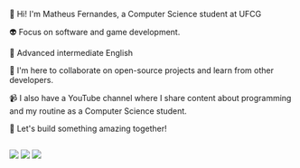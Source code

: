 👋 Hi! I'm Matheus Fernandes, a Computer Science student at UFCG

👽 Focus on software and game development.

🗽 Advanced intermediate English

🎯 I'm here to collaborate on open-source projects and learn from other developers.

📹 I also have a YouTube channel where I share content about programming and my routine as a Computer Science student.

🤝 Let's build something amazing together!
  ##
 
<div> 
  <a href="https://www.youtube.com/@Jedi_Code" target="_blank"><img src="https://img.shields.io/badge/YouTube-FF0000?style=for-the-badge&logo=youtube&logoColor=white" target="_blank"></a>
  <a href="https://www.instagram.com/eu_sou_jedi_code/?utm_source=ig_web_button_share_sheet" target="_blank"><img src="https://img.shields.io/badge/-Instagram-%23E4405F?style=for-the-badge&logo=instagram&logoColor=white" target="_blank"></a>
  <a href="https://www.linkedin.com/feed/" target="_blank"><img src="https://img.shields.io/badge/-LinkedIn-%230077B5?style=for-the-badge&logo=linkedin&logoColor=white" target="_blank"></a> 
  
</div>
